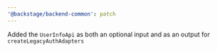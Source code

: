 ```yaml
---
'@backstage/backend-common': patch
---
```


Added the `UserInfoApi` as both an optional input and as an output for `createLegacyAuthAdapters`
